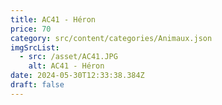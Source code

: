 ```yaml
---
title: AC41 - Héron
price: 70
category: src/content/categories/Animaux.json
imgSrcList:
  - src: /asset/AC41.JPG
    alt: AC41 - Héron
date: 2024-05-30T12:33:38.384Z
draft: false
---
```


